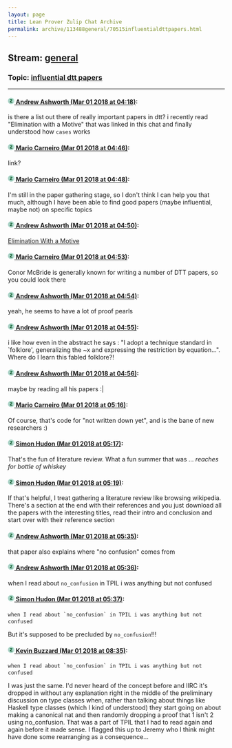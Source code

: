 ```yaml
---
layout: page
title: Lean Prover Zulip Chat Archive 
permalink: archive/113488general/70515influentialdttpapers.html
---
```


## Stream: [general](index.html)
### Topic: [influential dtt papers](70515influentialdttpapers.html)

---

#### [![Click to go to Zulip](../../assets/img/zulip2.png) Andrew Ashworth (Mar 01 2018 at 04:18)](https://leanprover.zulipchat.com/#narrow/stream/113488-general/topic/influential%20dtt%20papers/near/123120262):
is there a list out there of really important papers in dtt? i recently read "Elimination with a Motive" that was linked in this chat and finally understood how `cases` works

#### [![Click to go to Zulip](../../assets/img/zulip2.png) Mario Carneiro (Mar 01 2018 at 04:46)](https://leanprover.zulipchat.com/#narrow/stream/113488-general/topic/influential%20dtt%20papers/near/123121079):
link?

#### [![Click to go to Zulip](../../assets/img/zulip2.png) Mario Carneiro (Mar 01 2018 at 04:48)](https://leanprover.zulipchat.com/#narrow/stream/113488-general/topic/influential%20dtt%20papers/near/123121130):
I'm still in the paper gathering stage, so I don't think I can help you that much, although I have been able to find good papers (maybe influential, maybe not) on specific topics

#### [![Click to go to Zulip](../../assets/img/zulip2.png) Andrew Ashworth (Mar 01 2018 at 04:50)](https://leanprover.zulipchat.com/#narrow/stream/113488-general/topic/influential%20dtt%20papers/near/123121198):
[Elimination With a Motive](https://pdfs.semanticscholar.org/d224/e96c59a81a471625faf87118b6299094e1e4.pdf)

#### [![Click to go to Zulip](../../assets/img/zulip2.png) Mario Carneiro (Mar 01 2018 at 04:53)](https://leanprover.zulipchat.com/#narrow/stream/113488-general/topic/influential%20dtt%20papers/near/123121265):
Conor McBride is generally known for writing a number of DTT papers, so you could look there

#### [![Click to go to Zulip](../../assets/img/zulip2.png) Andrew Ashworth (Mar 01 2018 at 04:54)](https://leanprover.zulipchat.com/#narrow/stream/113488-general/topic/influential%20dtt%20papers/near/123121307):
yeah, he seems to have a lot of proof pearls

#### [![Click to go to Zulip](../../assets/img/zulip2.png) Andrew Ashworth (Mar 01 2018 at 04:55)](https://leanprover.zulipchat.com/#narrow/stream/113488-general/topic/influential%20dtt%20papers/near/123121321):
i like how even in the abstract he says : "I adopt a technique standard in `folklore', generalizing the ~x and expressing the restriction by equation...". Where do I learn this fabled folklore?!

#### [![Click to go to Zulip](../../assets/img/zulip2.png) Andrew Ashworth (Mar 01 2018 at 04:56)](https://leanprover.zulipchat.com/#narrow/stream/113488-general/topic/influential%20dtt%20papers/near/123121364):
maybe by reading all his papers :|

#### [![Click to go to Zulip](../../assets/img/zulip2.png) Mario Carneiro (Mar 01 2018 at 05:16)](https://leanprover.zulipchat.com/#narrow/stream/113488-general/topic/influential%20dtt%20papers/near/123121920):
Of course, that's code for "not written down yet", and is the bane of new researchers :)

#### [![Click to go to Zulip](../../assets/img/zulip2.png) Simon Hudon (Mar 01 2018 at 05:17)](https://leanprover.zulipchat.com/#narrow/stream/113488-general/topic/influential%20dtt%20papers/near/123121930):
That's the fun of literature review. What a fun summer that was ... *reaches for bottle of whiskey*

#### [![Click to go to Zulip](../../assets/img/zulip2.png) Simon Hudon (Mar 01 2018 at 05:19)](https://leanprover.zulipchat.com/#narrow/stream/113488-general/topic/influential%20dtt%20papers/near/123121980):
If that's helpful, I treat gathering a literature review like browsing wikipedia. There's a section at the end with their references and you just download all the papers with the interesting titles, read their intro and conclusion and start over with their reference section

#### [![Click to go to Zulip](../../assets/img/zulip2.png) Andrew Ashworth (Mar 01 2018 at 05:35)](https://leanprover.zulipchat.com/#narrow/stream/113488-general/topic/influential%20dtt%20papers/near/123122397):
that paper also explains where "no confusion" comes from

#### [![Click to go to Zulip](../../assets/img/zulip2.png) Andrew Ashworth (Mar 01 2018 at 05:36)](https://leanprover.zulipchat.com/#narrow/stream/113488-general/topic/influential%20dtt%20papers/near/123122438):
when I read about `no_confusion` in TPIL i was anything but not confused

#### [![Click to go to Zulip](../../assets/img/zulip2.png) Simon Hudon (Mar 01 2018 at 05:37)](https://leanprover.zulipchat.com/#narrow/stream/113488-general/topic/influential%20dtt%20papers/near/123122446):
```quote
when I read about `no_confusion` in TPIL i was anything but not confused
```
But it's supposed to be precluded by `no_confusion`!!!

#### [![Click to go to Zulip](../../assets/img/zulip2.png) Kevin Buzzard (Mar 01 2018 at 08:35)](https://leanprover.zulipchat.com/#narrow/stream/113488-general/topic/influential%20dtt%20papers/near/123127085):
```quote
when I read about `no_confusion` in TPIL i was anything but not confused
```
I was just the same. I'd never heard of the concept before and IIRC it's dropped in without any explanation right in the middle of the preliminary discussion on type classes when, rather than talking about things like Haskell type classes (which I kind of understood) they start going on about making a canonical nat and then randomly dropping a proof that 1 isn't 2 using no_confusion. That was a part of TPIL that I had to read again and again before it made sense. I flagged this up to Jeremy who I think might have done some rearranging as a consequence...


